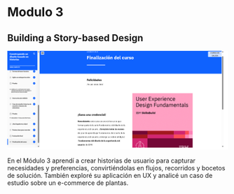 # Modulo 3
## Building a Story-based Design

![alt text](../recursos-adicionales/finM3.png)

En el Módulo 3 aprendí a crear historias de usuario para capturar necesidades y preferencias, convirtiéndolas en flujos, recorridos y bocetos de solución. También exploré su aplicación en UX y analicé un caso de estudio sobre un e-commerce de plantas.

